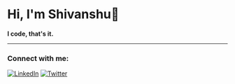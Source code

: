 # Hi, I'm  Shivanshu👋

**I code, that's it.**

---

### Connect with me:

[![LinkedIn](https://img.shields.io/badge/-LinkedIn-blue?style=for-the-badge&logo=linkedin&logoColor=white&link=https://www.linkedin.com/in/yourprofile)]([https://www.linkedin.com/in/yourprofile](https://www.linkedin.com/in/shivanshu-ranjan-0671a3245/)) 
[![Twitter](https://img.shields.io/badge/-Twitter-1DA1F2?style=for-the-badge&logo=twitter&logoColor=white&link=https://twitter.com/yourprofile)](https://twitter.com/shivuuuuu__264)

